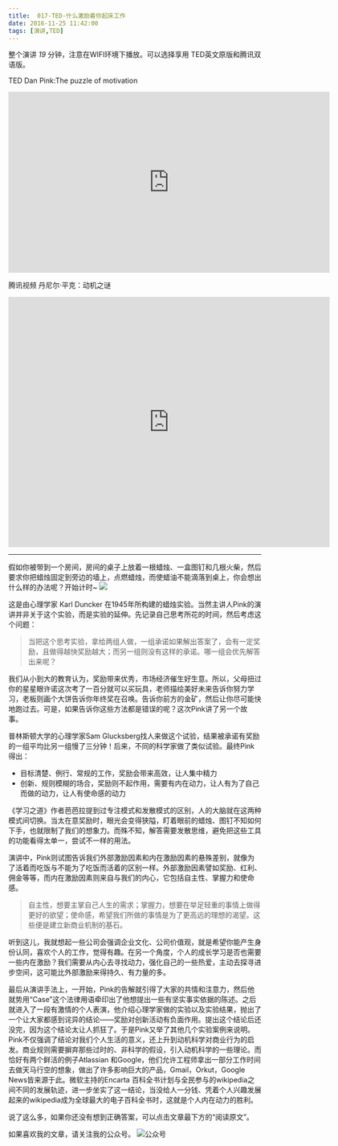 ```yaml
---
title:  017-TED-什么激励着你起床工作
date: 2016-11-25 11:42:00
tags: [演讲,TED]
---
```

整个演讲 *19* 分钟，注意在WIFI环境下播放。可以选择享用 TED英文原版和腾讯双语版。

TED Dan Pink:The puzzle of motivation
<iframe src="https://embed.ted.com/talks/dan_pink_on_motivation" width="640" height="360" frameborder="0" scrolling="no" webkitAllowFullScreen mozallowfullscreen allowFullScreen></iframe>

腾讯视频 丹尼尔·平克：动机之谜
<iframe frameborder="0" width="640" height="498" src="https://v.qq.com/iframe/player.html?vid=m0199l4ewhq&tiny=0&auto=0" allowfullscreen></iframe>

---

假如你被带到一个房间，房间的桌子上放着一根蜡烛、一盒图钉和几根火柴，然后要求你把蜡烛固定到旁边的墙上，点燃蜡烛，而使蜡油不能滴落到桌上，你会想出什么样的办法呢？开始计时~
![](https://ws4.sinaimg.cn/large/655e9987gw1fa3jxpkcrgj20dc08wjrg.jpg)

这是由心理学家 Karl Duncker 在1945年所构建的蜡烛实验。当然主讲人Pink的演讲并非关于这个实验，而是实验的延伸。先记录自己思考所花的时间，然后考虑这个问题：

> 当把这个思考实验，拿给两组人做，一组承诺如果解出答案了，会有一定奖励，且做得越快奖励越大；而另一组则没有这样的承诺。哪一组会优先解答出来呢？

我们从小到大的教育认为，奖励带来优秀，市场经济催生好生意。所以，父母扭过你的星星眼许诺这次考了一百分就可以买玩具，老师描绘美好未来告诉你努力学习，老板则画个大饼告诉你年终奖在召唤。告诉你前方的金矿，然后让你尽可能快地跑过去。可是，如果告诉你这些方法都是错误的呢？这次Pink讲了另一个故事。

普林斯顿大学的心理学家Sam Glucksberg找人来做这个试验，结果被承诺有奖励的一组平均比另一组慢了三分钟！后来，不同的科学家做了类似试验。最终Pink得出：

- 目标清楚、例行、常规的工作，奖励会带来高效，让人集中精力
- 创新、规则模糊的场合，奖励则不起作用，需要有内在动力，让人有为了自己而做的动力，让人有使命感的动力

《学习之道》作者芭芭拉提到过专注模式和发散模式的区别，人的大脑就在这两种模式间切换。当太在意奖励时，眼光会变得狭隘，盯着眼前的蜡烛、图钉不知如何下手，也就限制了我们的想象力。而殊不知，解答需要发散思维，避免把这些工具的功能看得太单一，尝试不一样的用法。

演讲中，Pink则试图告诉我们外部激励因素和内在激励因素的悬殊差别，就像为了活着而吃饭与不能为了吃饭而活着的区别一样。外部激励因素譬如奖励、红利、佣金等等，而内在激励因素则来自与我们的内心，它包括自主性、掌握力和使命感。

> 自主性，想要主掌自己人生的需求；掌握力，想要在举足轻重的事情上做得更好的欲望；使命感，希望我们所做的事情是为了更高远的理想的渴望。这些便是建立新商业机制的基石。

听到这儿，我就想起一些公司会强调企业文化、公司价值观，就是希望你能产生身份认同，喜欢个人的工作，觉得有趣。在另一个角度，个人的成长学习是否也需要一些内在激励？我们需要从内心去寻找动力，强化自己的一些热爱，主动去探寻进步空间，这可能比外部激励来得持久、有力量的多。

最后从演讲手法上，一开始，Pink的告解就引得了大家的共情和注意力，然后他就势用“Case”这个法律用语牵印出了他想提出一些有坚实事实依据的陈述。之后就进入了一段有激情的个人表演，他介绍心理学家做的实验以及实验结果，抛出了一个让大家都感到诧异的结论——奖励对创新活动有负面作用。提出这个结论后还没完，因为这个结论太让人抓狂了。于是Pink又举了其他几个实验案例来说明。Pink不仅强调了结论对我们个人生活的意义，还上升到动机科学对商业行为的启发。商业规则需要摒弃那些过时的、非科学的假设，引入动机科学的一些理论。而恰好有两个鲜活的例子Atlassian 和Google，他们允许工程师拿出一部分工作时间去做天马行空的想象，做出了许多影响巨大的产品，Gmail，Orkut，Google News皆来源于此。微软主持的Encarta 百科全书计划与全民参与的wikipedia之间不同的发展轨迹，进一步坐实了这一结论，当没给人一分钱、凭着个人兴趣发展起来的wikipedia成为全球最大的电子百科全书时，这就是个人内在动力的胜利。

说了这么多，如果你还没有想到正确答案，可以点击文章最下方的“阅读原文”。

如果喜欢我的文章，请关注我的公众号。
![公众号](http://ofjzymouj.bkt.clouddn.com/16-10-24/1552231.jpg)
